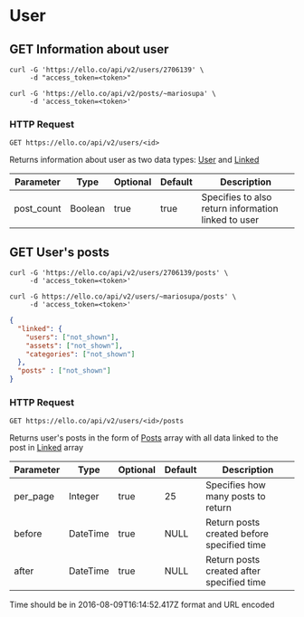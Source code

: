 # User
## GET Information about user

```shell
curl -G 'https://ello.co/api/v2/users/2706139' \
     -d "access_token=<token>" 

curl -G 'https://ello.co/api/v2/posts/~mariosupa' \
     -d 'access_token=<token>'          
```

### HTTP Request

`GET https://ello.co/api/v2/users/<id>`

Returns information about user as two data types: <a href="#user">User</a> and <a href="#linked">Linked</a>

Parameter | Type | Optional | Default | Description
--------- | ------- | -----------|--------------|------------
post_count | Boolean | true | true | Specifies to also return information linked to user 


## GET User's posts

```shell
curl -G 'https://ello.co/api/v2/users/2706139/posts' \
     -d 'access_token=<token>'

curl -G https://ello.co/api/v2/users/~mariosupa/posts' \
     -d 'access_token=<token>'          
```

```json
{
  "linked": {
    "users": ["not_shown"],
    "assets": ["not_shown"],
    "categories": ["not_shown"]
  },
  "posts" : ["not_shown"]
}
```

### HTTP Request 

`GET https://ello.co/api/v2/users/<id>/posts`

Returns user's posts in the form of <a href="#post">Posts</a> array with all data linked to the post in <a href="#linked">Linked</a> array



Parameter | Type | Optional | Default | Description
--------- | ------- | -----------|--------------|------------
per_page | Integer | true | 25 | Specifies how many posts to return
before | DateTime | true | NULL | Return posts created before specified time 
after | DateTime | true | NULL | Return posts created after specified time


<aside class="notice">Time should be in 2016-08-09T16:14:52.417Z format and URL encoded</aside>
